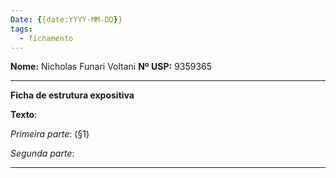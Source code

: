 ```yaml
---
Date: {{date:YYYY-MM-DD}}
tags: 
  - fichamento
---
```

**Nome:** Nicholas Funari Voltani
**Nº USP:** 9359365

---
**Ficha de estrutura expositiva**

**Texto**: 

*Primeira parte*: (§1)

*Segunda parte*: 

---